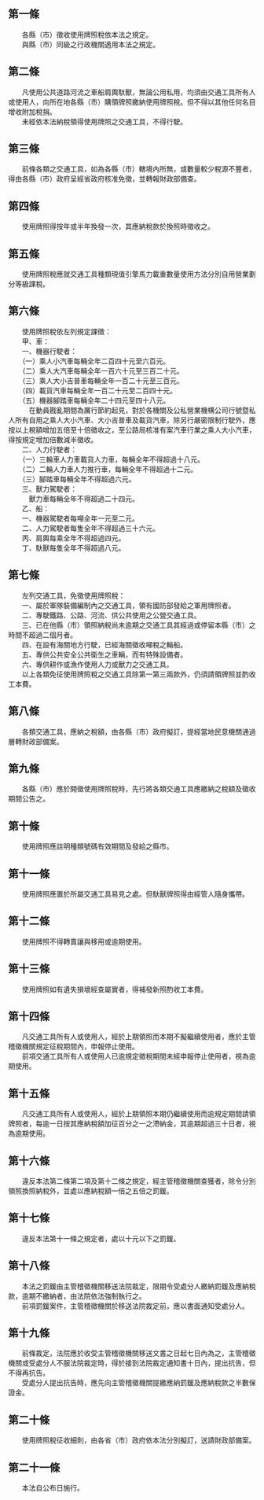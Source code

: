 第一條 
-------
　　各縣（市）徵收使用牌照稅依本法之規定。  
　　與縣（市）同級之行政機關適用本法之規定。  


第二條 
-------
　　凡使用公共道路河流之車船肩輿馱獸，無論公用私用，均須由交通工具所有人或使用人，向所在地各縣（市）購領牌照繳納使用牌照稅。但不得以其他任何名目增收附加稅捐。  
　　未經依本法納稅領得使用牌照之交通工具，不得行駛。  


第三條 
-------
　　前條各類之交通工具，如為各縣（市）轄境內所無，或數量較少稅源不豐者，得由各縣（市）政府呈經省政府核准免徵，並轉報財政部備查。  


第四條 
-------
　　使用牌照得按年或半年換發一次，其應納稅款於換照時徵收之。  


第五條 
-------
　　使用牌照稅應就交通工具種類現值引擎馬力載重數量使用方法分別自用營業劃分等級課稅。  


第六條 
-------
　　使用牌照稅依左列規定課徵：  
　　甲、車：  
　　一、機器行駛者：  
　　（一）乘人小汽車每輛全年二百四十元至六百元。  
　　（二）乘人大汽車每輛全年一百六十元至三百二十元。  
　　（三）乘人大小吉普車每輛全年一百二十元至三百元。  
　　（四）載貨汽車每輛全年一百二十元至二百四十元。  
　　（五）機器腳踏車每輛全年二十四元至四十八元。  
　　　在動員戡亂期間為厲行節約起見，對於各機關及公私營業機構公司行號暨私人所有自用之乘人大小汽車、大小吉普車及載貨汽車，除另行嚴密限制行駛外，應按以上稅額增加五倍至十倍徵收之，至公路局核准有案汽車行業之乘人大小汽車，得按規定增加倍數減半徵收。  
　　二、人力行駛者：  
　　（一）三輪車人力車載貨人力車，每輛全年不得超過十八元。  
　　（二）二輪人力車人力推行車，每輛全年不得超過十二元。  
　　（三）腳踏車每輛全年不得超過六元。  
　　三、獸力駕駛者：  
　　　獸力車每輛全年不得超過二十四元。  
　　乙、船：  
　　一、機器駕駛者每噸全年一元至二元。  
　　二、人力駕駛者每隻全年不得超過三十六元。  
　　丙、肩輿每乘全年不得超過四元。  
　　丁、馱獸每隻全年不得超過八元。  


第七條 
-------
　　左列交通工具，免徵使用牌照稅：  
　　一、屬於軍隊裝備編制內之交通工具，領有國防部發給之軍用牌照者。  
　　二、專駛鐵路、公路、河流、供公共使用之公營交通工具。  
　　三、已在他縣（市）領照納稅尚未逾期之交通工具其經過或停留本縣（市）之時間不超過二個月者。  
　　四、在設有海關地方行駛，已經海關徵收噸稅之輪船。  
　　五、專供公共安全公共衛生之車輛，而有特殊設備者。  
　　六、專供耕作或漁作使用人力或獸力之交通工具。  
　　以上各類免征使用牌照稅之交通工具除第一第三兩款外，仍須請領牌照並酌收工本費。  


第八條 
-------
　　各類交通工具，應納之稅額，由各縣（市）政府擬訂，提經當地民意機關通過層轉財政部備案。  


第九條 
-------
　　各縣（市）應於開徵使用牌照稅時，先行將各類交通工具應繳納之稅額及徵收期間公告之。  


第十條 
-------
　　使用牌照應註明種類號碼有效期間及發給之縣市。  


第十一條 
---------
　　使用牌照應置於所屬交通工具易見之處。但馱獸牌照得由經管人隨身攜帶。  


第十二條 
---------
　　使用牌照不得轉賣讓與移用或逾期使用。  


第十三條 
---------
　　使用牌照如有遺失損壞經查屬實者，得補發新照酌收工本費。  


第十四條 
---------
　　凡交通工具所有人或使用人，經於上期領照而本期不擬繼續使用者，應於主管稽徵機關規定征稅期間內，申報停止使用。  
　　前項交通工具所有人或使用人已逾規定徵稅期間未經申報停止使用者，視為逾期使用。  


第十五條 
---------
　　凡交通工具所有人或使用人，經於上期領照本期仍繼續使用而逾規定期間請領牌照者，每逾一日按其應納稅額加征百分之一之滯納金，其逾期超過三十日者，視為逾期使用。  


第十六條 
---------
　　違反本法第二條第二項及第十二條之規定，經主管稽徵機關查獲者，除令分別領照換照納稅外，並處以應納稅額一倍之五倍之罰鍰。  


第十七條 
---------
　　違反本法第十一條之規定者，處以十元以下之罰鍰。  


第十八條 
---------
　　本法之罰鍰由主管稽徵機關移送法院裁定，限期令受處分人繳納罰鍰及應納稅款，逾期不繳納者，由法院依法強制執行之。  
　　前項罰鍰案件，主管稽徵機關於移送法院裁定前，應以書面通知受處分人。  


第十九條 
---------
　　前條裁定，法院應於收受主管稽徵機關移送文書之日起七日內為之，主管稽徵機關或受處分人不服法院裁定時，得於接到法院裁定通知書十日內，提出抗告，但不得再抗告。  
　　受處分人提出抗告時，應先向主管稽徵機關提繳應納罰鍰及應納稅款之半數保證金。  


第二十條 
---------
　　使用牌照稅征收細則，由各省（市）政府依本法分別擬訂，送請財政部備案。  


第二十一條 
-----------
　　本法自公布日施行。